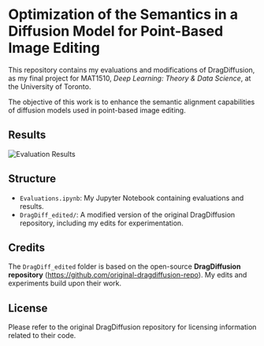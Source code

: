# Optimization of the Semantics in a Diffusion Model for Point-Based Image Editing

This repository contains my evaluations and modifications of DragDiffusion, as my final project for MAT1510, *Deep Learning: Theory & Data Science*, at the University of Toronto.

The objective of this work is to enhance the semantic alignment capabilities of diffusion models used in point-based image editing. 

## Results
![Evaluation Results](assets/results.png "Results for Point-Based Image Editing")

## Structure
- `Evaluations.ipynb`: My Jupyter Notebook containing evaluations and results.
- `DragDiff_edited/`: A modified version of the original DragDiffusion repository, including my edits for experimentation.

## Credits
The `DragDiff_edited` folder is based on the open-source **DragDiffusion repository** (https://github.com/original-dragdiffusion-repo). My edits and experiments build upon their work.

## License
Please refer to the original DragDiffusion repository for licensing information related to their code.

